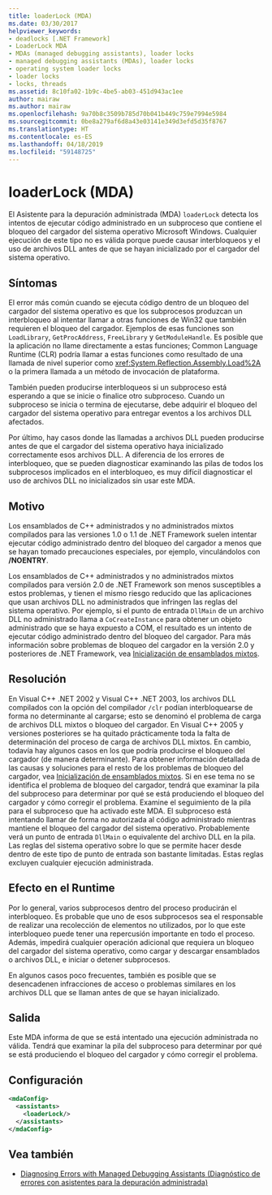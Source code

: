 ```yaml
---
title: loaderLock (MDA)
ms.date: 03/30/2017
helpviewer_keywords:
- deadlocks [.NET Framework]
- LoaderLock MDA
- MDAs (managed debugging assistants), loader locks
- managed debugging assistants (MDAs), loader locks
- operating system loader locks
- loader locks
- locks, threads
ms.assetid: 8c10fa02-1b9c-4be5-ab03-451d943ac1ee
author: mairaw
ms.author: mairaw
ms.openlocfilehash: 9a70b8c3509b785d70b041b449c759e7994e5984
ms.sourcegitcommit: 0be8a279af6d8a43e03141e349d3efd5d35f8767
ms.translationtype: HT
ms.contentlocale: es-ES
ms.lasthandoff: 04/18/2019
ms.locfileid: "59148725"
---
```

# <a name="loaderlock-mda"></a>loaderLock (MDA)
El Asistente para la depuración administrada (MDA) `loaderLock` detecta los intentos de ejecutar código administrado en un subproceso que contiene el bloqueo del cargador del sistema operativo Microsoft Windows.  Cualquier ejecución de este tipo no es válida porque puede causar interbloqueos y el uso de archivos DLL antes de que se hayan inicializado por el cargador del sistema operativo.  
  
## <a name="symptoms"></a>Síntomas  
 El error más común cuando se ejecuta código dentro de un bloqueo del cargador del sistema operativo es que los subprocesos produzcan un interbloqueo al intentar llamar a otras funciones de Win32 que también requieren el bloqueo del cargador.  Ejemplos de esas funciones son `LoadLibrary`, `GetProcAddress`, `FreeLibrary` y `GetModuleHandle`.  Es posible que la aplicación no llame directamente a estas funciones; Common Language Runtime (CLR) podría llamar a estas funciones como resultado de una llamada de nivel superior como <xref:System.Reflection.Assembly.Load%2A> o la primera llamada a un método de invocación de plataforma.  
  
 También pueden producirse interbloqueos si un subproceso está esperando a que se inicie o finalice otro subproceso.  Cuando un subproceso se inicia o termina de ejecutarse, debe adquirir el bloqueo del cargador del sistema operativo para entregar eventos a los archivos DLL afectados.  
  
 Por último, hay casos donde las llamadas a archivos DLL pueden producirse antes de que el cargador del sistema operativo haya inicializado correctamente esos archivos DLL.  A diferencia de los errores de interbloqueo, que se pueden diagnosticar examinando las pilas de todos los subprocesos implicados en el interbloqueo, es muy difícil diagnosticar el uso de archivos DLL no inicializados sin usar este MDA.  
  
## <a name="cause"></a>Motivo  
 Los ensamblados de C++ administrados y no administrados mixtos compilados para las versiones 1.0 o 1.1 de .NET Framework suelen intentar ejecutar código administrado dentro del bloqueo del cargador a menos que se hayan tomado precauciones especiales, por ejemplo, vinculándolos con **/NOENTRY**.
  
 Los ensamblados de C++ administrados y no administrados mixtos compilados para versión 2.0 de .NET Framework son menos susceptibles a estos problemas, y tienen el mismo riesgo reducido que las aplicaciones que usan archivos DLL no administrados que infringen las reglas del sistema operativo.  Por ejemplo, si el punto de entrada `DllMain` de un archivo DLL no administrado llama a `CoCreateInstance` para obtener un objeto administrado que se haya expuesto a COM, el resultado es un intento de ejecutar código administrado dentro del bloqueo del cargador. Para más información sobre problemas de bloqueo del cargador en la versión 2.0 y posteriores de .NET Framework, vea [Inicialización de ensamblados mixtos](/cpp/dotnet/initialization-of-mixed-assemblies).  
  
## <a name="resolution"></a>Resolución  
 En Visual C++ .NET 2002 y Visual C++ .NET 2003, los archivos DLL compilados con la opción del compilador `/clr` podían interbloquearse de forma no determinante al cargarse; esto se denominó el problema de carga de archivos DLL mixtos o bloqueo del cargador. En Visual C++ 2005 y versiones posteriores se ha quitado prácticamente toda la falta de determinación del proceso de carga de archivos DLL mixtos. En cambio, todavía hay algunos casos en los que podría producirse el bloqueo del cargador (de manera determinante). Para obtener información detallada de las causas y soluciones para el resto de los problemas de bloqueo del cargador, vea [Inicialización de ensamblados mixtos](/cpp/dotnet/initialization-of-mixed-assemblies). Si en ese tema no se identifica el problema de bloqueo del cargador, tendrá que examinar la pila del subproceso para determinar por qué se está produciendo el bloqueo del cargador y cómo corregir el problema. Examine el seguimiento de la pila para el subproceso que ha activado este MDA.  El subproceso está intentando llamar de forma no autorizada al código administrado mientras mantiene el bloqueo del cargador del sistema operativo.  Probablemente verá un punto de entrada `DllMain` o equivalente del archivo DLL en la pila.  Las reglas del sistema operativo sobre lo que se permite hacer desde dentro de este tipo de punto de entrada son bastante limitadas.  Estas reglas excluyen cualquier ejecución administrada.  
  
## <a name="effect-on-the-runtime"></a>Efecto en el Runtime  
 Por lo general, varios subprocesos dentro del proceso producirán el interbloqueo.  Es probable que uno de esos subprocesos sea el responsable de realizar una recolección de elementos no utilizados, por lo que este interbloqueo puede tener una repercusión importante en todo el proceso.  Además, impedirá cualquier operación adicional que requiera un bloqueo del cargador del sistema operativo, como cargar y descargar ensamblados o archivos DLL, e iniciar o detener subprocesos.  
  
 En algunos casos poco frecuentes, también es posible que se desencadenen infracciones de acceso o problemas similares en los archivos DLL que se llaman antes de que se hayan inicializado.  
  
## <a name="output"></a>Salida  
 Este MDA informa de que se está intentado una ejecución administrada no válida.  Tendrá que examinar la pila del subproceso para determinar por qué se está produciendo el bloqueo del cargador y cómo corregir el problema.  
  
## <a name="configuration"></a>Configuración  
  
```xml  
<mdaConfig>  
  <assistants>  
    <loaderLock/>  
  </assistants>  
</mdaConfig>  
```  
  
## <a name="see-also"></a>Vea también

- [Diagnosing Errors with Managed Debugging Assistants (Diagnóstico de errores con asistentes para la depuración administrada)](../../../docs/framework/debug-trace-profile/diagnosing-errors-with-managed-debugging-assistants.md)
